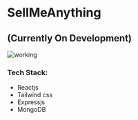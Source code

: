 # SellMeAnything

## (Currently On Development)
![working](https://media3.giphy.com/media/bAplZhiLAsNnG/giphy.gif?cid=790b76115f5fa1abcb55ac49d703197a4058ab23428ee2dd&rid=giphy.gif&ct=g)

### Tech Stack: 
- Reactjs
- Tailwind css
- Expressjs
- MongoDB

